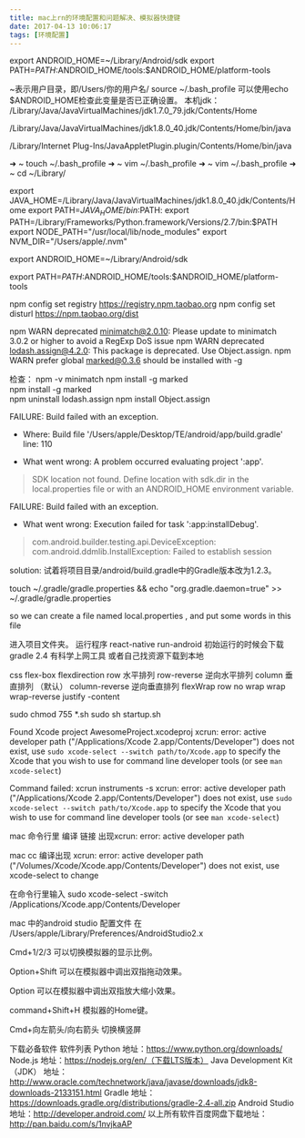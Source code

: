 ```yaml
---
title: mac上rn的环境配置和问题解决、模拟器快捷键
date: 2017-04-13 10:06:17
tags: [环境配置]
---
```


export ANDROID_HOME=~/Library/Android/sdk
export PATH=$PATH:$ANDROID_HOME/tools:$ANDROID_HOME/platform-tools

~表示用户目录，即/Users/你的用户名/
source ~/.bash_profile
可以使用echo $ANDROID_HOME检查此变量是否已正确设置。
本机jdk：  /Library/Java/JavaVirtualMachines/jdk1.7.0_79.jdk/Contents/Home

/Library/Java/JavaVirtualMachines/jdk1.8.0_40.jdk/Contents/Home/bin/java

/Library/Internet Plug-Ins/JavaAppletPlugin.plugin/Contents/Home/bin/java

➜  ~ touch ~/.bash_profile 
➜  ~ vim ~/.bash_profile 
➜  ~ vim ~/.bash_profile
➜  ~ cd ~/Library/





export JAVA_HOME=/Library/Java/JavaVirtualMachines/jdk1.8.0_40.jdk/Contents/Home
export PATH=$JAVA_HOME/bin:$PATH:
export PATH=/Library/Frameworks/Python.framework/Versions/2.7/bin:$PATH
export NODE_PATH="/usr/local/lib/node_modules"
export NVM_DIR="/Users/apple/.nvm"

export ANDROID_HOME=~/Library/Android/sdk

export PATH=$PATH:$ANDROID_HOME/tools:$ANDROID_HOME/platform-tools

npm config set registry https://registry.npm.taobao.org
npm config set disturl https://npm.taobao.org/dist

npm WARN deprecated minimatch@2.0.10: Please update to minimatch 3.0.2 or higher to avoid a RegExp DoS issue
npm WARN deprecated lodash.assign@4.2.0: This package is deprecated. Use Object.assign.
npm WARN prefer global marked@0.3.6 should be installed with -g

<!-- more -->
检查：
npm -v minimatch
npm  install -g marked    
npm  install -g marked    
npm  uninstall lodash.assign
npm install Object.assign

FAILURE: Build failed with an exception.

* Where:
Build file '/Users/apple/Desktop/TE/android/app/build.gradle' line: 110

* What went wrong:
A problem occurred evaluating project ':app'.
> SDK location not found. Define location with sdk.dir in the local.properties file or with an ANDROID_HOME environment variable.

FAILURE: Build failed with an exception.

* What went wrong:
Execution failed for task ':app:installDebug'.
> com.android.builder.testing.api.DeviceException: com.android.ddmlib.InstallException: Failed to establish session

solution:
试着将项目目录/android/build.gradle中的Gradle版本改为1.2.3。

touch ~/.gradle/gradle.properties && echo "org.gradle.daemon=true" >> ~/.gradle/gradle.properties

so we can create a file named local.properties , and put some words in this file

进入项目文件夹。
运行程序 react-native run-android 
初始运行的时候会下载 gradle 2.4  有科学上网工具
或者自己找资源下载到本地 


css flex-box
flexdirection
row 水平排列
row-reverse 逆向水平排列
column 垂直排列 （默认）
column-reverse 逆向垂直排列
flexWrap
row
no wrap
wrap
wrap-reverse
justify -content

sudo chmod 755 *.sh
sudo sh startup.sh 


Found Xcode project AwesomeProject.xcodeproj
xcrun: error: active developer path ("/Applications/Xcode 2.app/Contents/Developer") does not exist, use `sudo xcode-select --switch path/to/Xcode.app` to specify the Xcode that you wish to use for command line developer tools (or see `man xcode-select`)

Command failed: xcrun instruments -s
xcrun: error: active developer path ("/Applications/Xcode 2.app/Contents/Developer") does not exist, use `sudo xcode-select --switch path/to/Xcode.app` to specify the Xcode that you wish to use for command line developer tools (or see `man xcode-select`)

mac 命令行里 编译 链接 出现xcrun: error: active developer path


mac cc 编译出现
xcrun: error: active developer path ("/Volumes/Xcode/Xcode.app/Contents/Developer") does not exist, use xcode-select to change

在命令行里输入
sudo xcode-select -switch /Applications/Xcode.app/Contents/Developer


mac 中的android studio 配置文件 在
/Users/apple/Library/Preferences/AndroidStudio2.x


Cmd+1/2/3       可以切换模拟器的显示比例。

Option+Shift     可以在模拟器中调出双指拖动效果。

Option      可以在模拟器中调出双指放大缩小效果。

command+Shift+H       模拟器的Home键。

Cmd+向左箭头/向右箭头       切换横竖屏



下载必备软件
软件列表
Python
地址：https://www.python.org/downloads/
Node.js
地址：https://nodejs.org/en/（下载LTS版本）
Java Development Kit（JDK）
地址：http://www.oracle.com/technetwork/java/javase/downloads/jdk8-downloads-2133151.html
Gradle
地址：https://downloads.gradle.org/distributions/gradle-2.4-all.zip
Android Studio
地址：http://developer.android.com/
以上所有软件百度网盘下载地址：http://pan.baidu.com/s/1nvjkaAP

